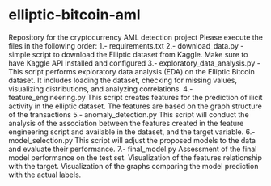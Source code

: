 # elliptic-bitcoin-aml
Repository for the cryptocurrency AML detection project
Please execute the files in the following order:
1.- requirements.txt 
2.- download_data.py - simple script to download the Elliptic dataset from Kaggle. Make sure to have Kaggle API installed and configured
3.- exploratory_data_analysis.py - This script performs exploratory data analysis (EDA) on the Elliptic Bitcoin dataset. It includes loading the dataset, checking for missing values, visualizing distributions, and analyzing correlations.
4.- feature_engineering.py This script creates features for the prediction of ilicit activity in the elliptic dataset. The features are based on the graph structure of the transactions 
5.- anomaly_detection.py This script will conduct the analysis of the association between the features created in the feature engineering script and available in the dataset, and the target variable.
6.- model_selection.py This script will adjust the proposed models to the data and evaluate their performance.
7.- final_model.py Assessment of the final model performance on the test set. Visualization of the features relationship with the target. Visualization of the graphs comparing the model prediction with the actual labels. 
